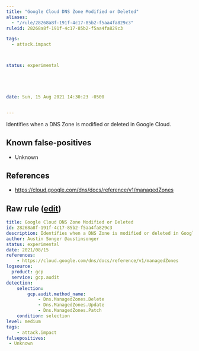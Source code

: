 ```yaml
---
title: "Google Cloud DNS Zone Modified or Deleted"
aliases:
  - "/rule/28268a8f-191f-4c17-85b2-f5aa4fa829c3"
ruleid: 28268a8f-191f-4c17-85b2-f5aa4fa829c3

tags:
  - attack.impact



status: experimental





date: Sun, 15 Aug 2021 14:30:23 -0500


---
```


Identifies when a DNS Zone is modified or deleted in Google Cloud.

<!--more-->


## Known false-positives

* Unknown



## References

* https://cloud.google.com/dns/docs/reference/v1/managedZones


## Raw rule ([edit](https://github.com/SigmaHQ/sigma/edit/master/rules/cloud/gcp/gcp_dns_zone_modified_or_deleted.yml))
```yaml
title: Google Cloud DNS Zone Modified or Deleted
id: 28268a8f-191f-4c17-85b2-f5aa4fa829c3
description: Identifies when a DNS Zone is modified or deleted in Google Cloud. 
author: Austin Songer @austinsonger
status: experimental
date: 2021/08/15
references:
    - https://cloud.google.com/dns/docs/reference/v1/managedZones
logsource:
  product: gcp
  service: gcp.audit
detection:
    selection:
        gcp.audit.method_name: 
            - Dns.ManagedZones.Delete
            - Dns.ManagedZones.Update
            - Dns.ManagedZones.Patch
    condition: selection
level: medium
tags:
    - attack.impact
falsepositives:
 - Unknown

```
